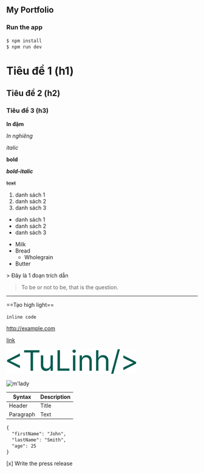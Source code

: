 ## My Portfolio

### Run the app

```
$ npm install
$ npm run dev
```

# Tiêu đề 1 (h1)

## Tiêu đề 2 (h2)

### Tiêu đề 3 (h3)

**In đậm**

_In nghiêng_

_italic_

**bold**

**_bold-italic_**

~~text~~

1. danh sách 1
2. danh sách 2
3. danh sách 3

- danh sách 1
- danh sách 2
- danh sách 3

* Milk
* Bread
  - Wholegrain
* Butter

&gt; Đây là 1 đoạn trích dẫn

> To be or not to be, that is the question.

---

==Tạo high light==

`inline code`

http://example.com

[link](https://example.com)

![avc](src\assets\logo.png)

![m'lady](https://i.imgur.com/v8IVDka.jpg)

[^1]: chú thích 1

| Syntax    | Description |
| --------- | ----------- |
| Header    | Title       |
| Paragraph | Text        |

```
{
  "firstName": "John",
  "lastName": "Smith",
  "age": 25
}
```

[x] Write the press release
